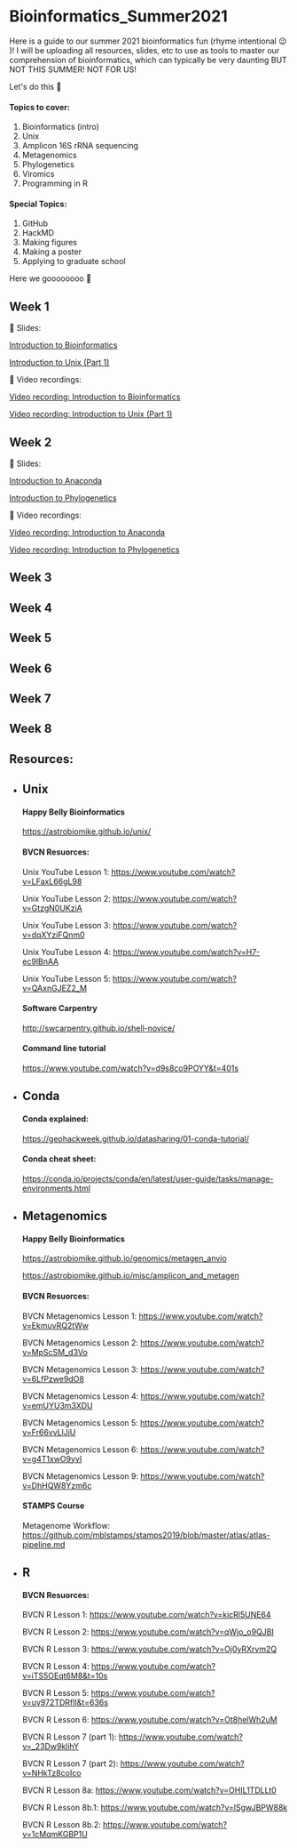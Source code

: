 # Bioinformatics_Summer2021

Here is a guide to our summer 2021 bioinformatics fun (rhyme intentional :wink: )! I will be uploading all resources, slides, etc to use as tools to master our comprehension of bioinformatics, which can typically be very daunting BUT NOT THIS SUMMER! NOT FOR US! 

Let's do this :muscle:

#### Topics to cover:
1. Bioinformatics (intro)
2. Unix
3. Amplicon 16S rRNA sequencing
4. Metagenomics
5. Phylogenetics
6. Viromics
7. Programming in R

#### Special Topics:
1. GitHub
2. HackMD
3. Making figures 
4. Making a poster
5. Applying to graduate school

Here we goooooooo :rocket:

## Week 1

:open_book: Slides:

  [Introduction to Bioinformatics](https://github.com/emilieskoog/Bioinformatics_Summer2021/blob/main/Introduction%20to%20Bioinformatics.pdf)

  [Introduction to Unix (Part 1)](https://github.com/emilieskoog/Bioinformatics_Summer2021/blob/main/Introduction%20to%20Unix%20(Part%201).pdf)
  

:movie_camera: Video recordings:

  [Video recording: Introduction to Bioinformatics](https://mit.zoom.us/rec/share/5HxsFnmjr32NS5CHeEVAWhzLaTPESmlL-KT2YCZ7fyRpSk0yDjVUu5YFqJcsWv_a.uRUEO6OD-Q8piBeJ)

  [Video recording: Introduction to Unix (Part 1)](https://mit.zoom.us/rec/share/PLnlbGYM0M80FX3hKXy_LkwPb0xn-sA0WKDo3V-gCao-NR-yqHknOMRUxvuy7gI1.nFx7JMFDXijh2-k8)
  

  


## Week 2

:open_book: Slides:

  [Introduction to Anaconda](https://github.com/emilieskoog/Bioinformatics_Summer2021/blob/main/Introduction%20to%20Anaconda.pdf)
  
  [Introduction to Phylogenetics](https://github.com/emilieskoog/Bioinformatics_Summer2021/blob/main/Introduction%20to%20Phylogenetics.pdf)

  

:movie_camera: Video recordings:
  
  [Video recording: Introduction to Anaconda](https://mit.zoom.us/rec/share/9XzbWOGHW1qAHVF2RO3nMWU7cWzw25NsmGwy7-d68vOOOJljB_rToAknb521K1gd.5zdaWSsDXSWMxwaK)
  
  [Video recording: Introduction to Phylogenetics](https://mit.zoom.us/rec/share/a0RQ2-r5WOdVy75xPQ_WKuA3wL8uDpsO2g2p3ItRFPSwTUwUaBnf7EMW1U8lMC7_.-CespUTiT-2n9VK0)

  
## Week 3

## Week 4

## Week 5

## Week 6 

## Week 7 

## Week 8

## Resources:

- ## Unix

  #### Happy Belly Bioinformatics

  https://astrobiomike.github.io/unix/

  #### BVCN Resuorces:
  Unix YouTube Lesson 1: https://www.youtube.com/watch?v=LFaxL66gL98

  Unix YouTube Lesson 2: https://www.youtube.com/watch?v=GtzgN0UKziA

  Unix YouTube Lesson 3: https://www.youtube.com/watch?v=dqXYziFQnm0

  Unix YouTube Lesson 4: https://www.youtube.com/watch?v=H7-ec9lBnAA

  Unix YouTube Lesson 5: https://www.youtube.com/watch?v=QAxnGJEZ2_M

  #### Software Carpentry
  
  http://swcarpentry.github.io/shell-novice/

  #### Command line tutorial

  https://www.youtube.com/watch?v=d9s8co9POYY&t=401s
  
- ## Conda

  #### Conda explained: 
  
    https://geohackweek.github.io/datasharing/01-conda-tutorial/

  
  #### Conda cheat sheet: 
  
  https://conda.io/projects/conda/en/latest/user-guide/tasks/manage-environments.html
  

- ## Metagenomics

  #### Happy Belly Bioinformatics

  https://astrobiomike.github.io/genomics/metagen_anvio
  
  https://astrobiomike.github.io/misc/amplicon_and_metagen

  #### BVCN Resuorces:

    BVCN Metagenomics Lesson 1: https://www.youtube.com/watch?v=EkmuvRQ2tWw

    BVCN Metagenomics Lesson 2: https://www.youtube.com/watch?v=MpScSM_d3Vo

    BVCN Metagenomics Lesson 3: https://www.youtube.com/watch?v=6LfPzwe9dO8

    BVCN Metagenomics Lesson 4: https://www.youtube.com/watch?v=emUYU3m3XDU

    BVCN Metagenomics Lesson 5: https://www.youtube.com/watch?v=Fr66vvLlJiU

    BVCN Metagenomics Lesson 6: https://www.youtube.com/watch?v=g4T1xwO9yvI

    BVCN Metagenomics Lesson 9: https://www.youtube.com/watch?v=DhHQW8Yzm6c
    
  #### STAMPS Course
    
    Metagenome Workflow: https://github.com/mblstamps/stamps2019/blob/master/atlas/atlas-pipeline.md
    
- ## R
   
  #### BVCN Resuorces:
  
    BVCN R Lesson 1: https://www.youtube.com/watch?v=kicRl5UNE64
    
    BVCN R Lesson 2: https://www.youtube.com/watch?v=qWjo_o9QJBI
    
    BVCN R Lesson 3: https://www.youtube.com/watch?v=Oj0yRXrvm2Q
    
    BVCN R Lesson 4: https://www.youtube.com/watch?v=iTS5OEqt6M8&t=10s
    
    BVCN R Lesson 5: https://www.youtube.com/watch?v=uv972TDRflI&t=636s
    
    BVCN R Lesson 6: https://www.youtube.com/watch?v=Ot8helWh2uM
    
    BVCN R Lesson 7 (part 1): https://www.youtube.com/watch?v=_23Dw9klihY
    
    BVCN R Lesson 7 (part 2): https://www.youtube.com/watch?v=NHkTz8coIco
    
    BVCN R Lesson 8a: https://www.youtube.com/watch?v=OHIL1TDLLt0
    
    BVCN R Lesson 8b.1: https://www.youtube.com/watch?v=lSgwJBPW88k
    
    BVCN R Lesson 8b.2: https://www.youtube.com/watch?v=1cMqmKGBP1U
